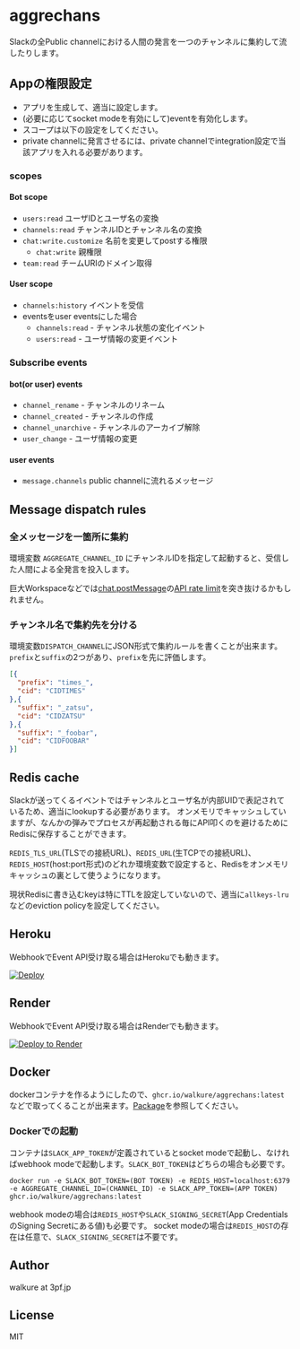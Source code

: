 # aggrechans

Slackの全Public channelにおける人間の発言を一つのチャンネルに集約して流したりします。

## Appの権限設定

- アプリを生成して、適当に設定します。
- (必要に応じてsocket modeを有効にして)eventを有効化します。
- スコープは以下の設定をしてください。
- private channelに発言させるには、private channelでintegration設定で当該アプリを入れる必要があります。

### scopes

#### Bot scope

- `users:read` ユーザIDとユーザ名の変換
- `channels:read` チャンネルIDとチャンネル名の変換
- `chat:write.customize` 名前を変更してpostする権限
  - `chat:write` 親権限
- `team:read` チームURIのドメイン取得

#### User scope

- `channels:history` イベントを受信
- eventsをuser eventsにした場合
  - `channels:read` - チャンネル状態の変化イベント
  - `users:read` - ユーザ情報の変更イベント

### Subscribe events

#### bot(or user) events

- `channel_rename` - チャンネルのリネーム
- `channel_created` - チャンネルの作成
- `channel_unarchive` - チャンネルのアーカイブ解除
- `user_change` - ユーザ情報の変更

#### user events

- `message.channels` public channelに流れるメッセージ

## Message dispatch rules

### 全メッセージを一箇所に集約

環境変数 `AGGREGATE_CHANNEL_ID` にチャンネルIDを指定して起動すると、受信した人間による全発言を投入します。

巨大Workspaceなどでは[chat.postMessage](https://api.slack.com/methods/chat.postMessage)の[API rate limit](https://api.slack.com/docs/rate-limits#tier_t5)を突き抜けるかもしれません。

### チャンネル名で集約先を分ける

環境変数`DISPATCH_CHANNEL`にJSON形式で集約ルールを書くことが出来ます。`prefix`と`suffix`の2つがあり、`prefix`を先に評価します。

```json
[{
  "prefix": "times_",
  "cid": "CIDTIMES"
},{
  "suffix": "_zatsu",
  "cid": "CIDZATSU"
},{
  "suffix": "_foobar",
  "cid": "CIDFOOBAR"
}]
```

## Redis cache

Slackが送ってくるイベントではチャンネルとユーザ名が内部UIDで表記されているため、適当にlookupする必要があります。
オンメモリでキャッシュしていますが、なんかの弾みでプロセスが再起動される毎にAPI叩くのを避けるためにRedisに保存することができます。

`REDIS_TLS_URL`(TLSでの接続URL)、`REDIS_URL`(生TCPでの接続URL)、`REDIS_HOST`(host:port形式)のどれか環境変数で設定すると、Redisをオンメモリキャッシュの裏として使うようになります。

現状Redisに書き込むkeyは特にTTLを設定していないので、適当に`allkeys-lru`などのeviction policyを設定してください。

## Heroku

WebhookでEvent API受け取る場合はHerokuでも動きます。

[![Deploy](https://www.herokucdn.com/deploy/button.svg)](https://heroku.com/deploy)

## Render

WebhookでEvent API受け取る場合はRenderでも動きます。

[![Deploy to Render](https://render.com/images/deploy-to-render-button.svg)](https://render.com/deploy)

## Docker

dockerコンテナを作るようにしたので、`ghcr.io/walkure/aggrechans:latest`などで取ってくることが出来ます。[Package](https://github.com/walkure/aggrechans/pkgs/container/aggrechans)を参照してください。

### Dockerでの起動

コンテナは`SLACK_APP_TOKEN`が定義されているとsocket modeで起動し、なければwebhook modeで起動します。`SLACK_BOT_TOKEN`はどちらの場合も必要です。

`docker run -e SLACK_BOT_TOKEN=(BOT TOKEN) -e REDIS_HOST=localhost:6379 -e AGGREGATE_CHANNEL_ID=(CHANNEL_ID) -e SLACK_APP_TOKEN=(APP TOKEN) ghcr.io/walkure/aggrechans:latest`

webhook modeの場合は`REDIS_HOST`や`SLACK_SIGNING_SECRET`(App CredentialsのSigning Secretにある値)も必要です。
socket modeの場合は`REDIS_HOST`の存在は任意で、`SLACK_SIGNING_SECRET`は不要です。

## Author

walkure at 3pf.jp

## License

MIT
